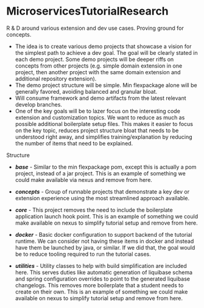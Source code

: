 # MicroservicesTutorialResearch
R &amp; D around various extension and dev use cases. Proving ground for concepts.

- The idea is to create various demo projects that showcase a vision for the simplest path to achieve a dev goal. The goal will be clearly stated in each demo project. Some demo projects will be deeper riffs on concepts from other projects (e.g. simple domain extension in one project, then another project with the same domain extension and additional repository extension).
- The demo project structure will be simple. Min flexpackage alone will be generally favored, avoiding balanced and granular bloat.
- Will consume framework and demo artifacts from the latest relevant develop branches.
- One of the key goals will be to lazer focus on the interesting code extension and customization topics. We want to reduce as much as possible additional boilerplate setup files. This makes it easier to focus on the key topic, reduces project structure bloat that needs to be understood right away, and simplifies training/explanation by reducing the number of items that need to be explained.


Structure

- ***base*** - Similar to the min flexpackage pom, except this is actually a pom project, instead of a jar project. This is an example of something we could make available via nexus and remove from here.

- ***concepts*** - Group of runnable projects that demonstrate a key dev or extension experience using the most streamlined approach available.

- ***core*** - This project removes the need to include the boilerplate application launch hook point. This is an example of something we could make available on nexus to simplify tutorial setup and remove from here.

- ***docker*** - Basic docker configuration to support backend of the tutorial runtime. We can consider not having these items in docker and instead have them be launched by java, or similar. If we did that, the goal would be to reduce tooling required to run the tutorial cases.

- ***utilities*** - Utility classes to help with build simplification are included here. This serves duties like automatic generation of liquibase schema and spring configuration overrides to point to the generated liquibase changelogs. This removes more boilerplate that a student needs to create on their own. This is an example of something we could make available on nexus to simplify tutorial setup and remove from here.
